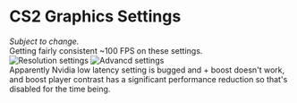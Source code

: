 # CS2 Graphics Settings
_Subject to change._<br>Getting fairly consistent ~100 FPS on these settings.<br>
![Resolution settings](https://github.com/rja2006/GameConfigs/blob/main/CounterStrike/Images/cs2_resolution.jpg)
![Advancd settings](https://github.com/rja2006/GameConfigs/blob/main/CounterStrike/Images/cs2_advanced_graphics.jpg)<br>
Apparently Nvidia low latency setting is bugged and + boost doesn't work, and boost player contrast has a significant performance reduction so that's disabled for the time being.
